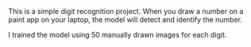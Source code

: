 This is a simple digit recognition project. When you draw a number on a paint app on your laptop, the model will detect and identify the number.

I trained the model using 50 manually drawn images for each digit.
